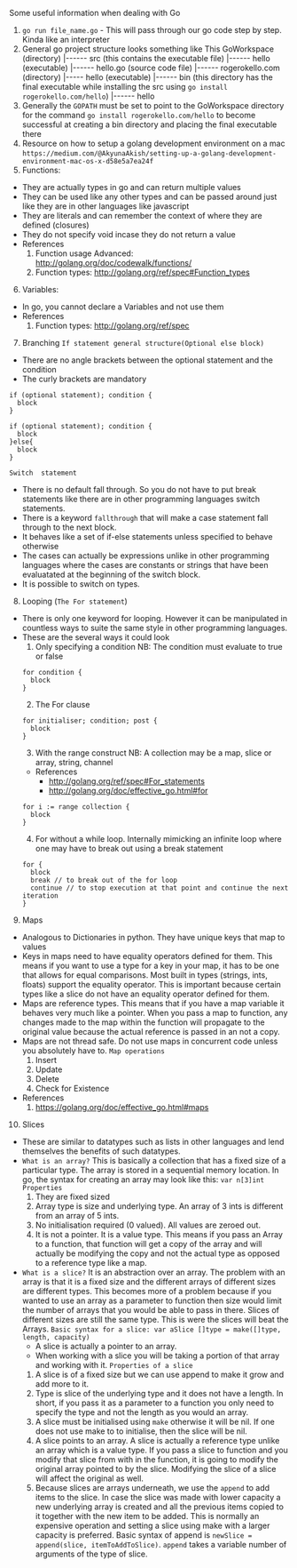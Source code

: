 Some useful information when dealing with Go

1. `go run file_name.go` - This will pass through our go code step by step. Kinda like an interpreter
2. General go project structure looks something like This
    GoWorkspace (directory)
    |------ src (this contains the executable file)
            |------ hello (executable)
            |------ hello.go (source code file)
            |------ rogerokello.com (directory)
                    |----- hello (executable)
    |------ bin (this directory has the final executable while installing the src using  `go install rogerokello.com/hello`)
            |------ hello
3. Generally the `GOPATH` must be set to point to the GoWorkspace directory for the command `go install rogerokello.com/hello` to become successful at creating a bin directory and placing the final executable there
4. Resource on how to setup a golang development environment on a mac `https://medium.com/@AkyunaAkish/setting-up-a-golang-development-environment-mac-os-x-d58e5a7ea24f`
5. Functions:
  - They are actually types in go and can return multiple values
  - They can be used like any other types and can be passed around just like they are in other languages like javascript
  - They are literals and can remember the context of where they are defined (closures)
  - They do not specify void incase they do not return a value
  - References
    1. Function usage Advanced: http://golang.org/doc/codewalk/functions/
    2. Function types: http://golang.org/ref/spec#Function_types
6. Variables:
  - In go, you cannot declare a Variables and not use them
  - References
    1. Function types: http://golang.org/ref/spec
7. Branching
  `If statement general structure(Optional else block)`
  - There are no angle brackets between the optional statement and the condition
  - The curly brackets are mandatory
  ```
  if (optional statement); condition {
    block
  }
  ```
  ```
  if (optional statement); condition {
    block
  }else{
    block
  }
  ```

  `Switch  statement`
  - There is no default fall through. So you do not have to put break statements
    like there are in other programming languages switch statements.
  - There is a keyword `fallthrough` that will make a case statement fall through
    to the next block.
  - It behaves like a set of if-else statements unless specified to behave otherwise
  - The cases can actually be expressions unlike in other programming languages
    where the cases are constants or strings that have been evaluatated at the
    beginning of the switch block.
  - It is possible to switch on types.
8. Looping (`The For statement`)
  - There is only one keyword for looping. However it can be manipulated in countless
    ways to suite the same style in other programming languages.
  - These are the several ways it could look
    1. Only specifying a condition
    NB: The condition must evaluate to true or false
    ```
    for condition {
      block
    }
    ```
    2. The For clause
    ```
    for initialiser; condition; post {
      block
    }
    ```
    3. With the range construct
    NB: A collection may be a map, slice or array, string, channel
    - References
      - http://golang.org/ref/spec#For_statements
      - http://golang.org/doc/effective_go.html#for
    ```
    for i := range collection {
      block
    }
    ```
    4. For without a while loop. Internally mimicking an infinite loop where
       one may have to break out using a break statement
    ```
    for {
      block
      break // to break out of the for loop
      continue // to stop execution at that point and continue the next iteration
    }
    ```
9. Maps

  - Analogous to Dictionaries in python. They have unique keys that map to values
  - Keys in maps need to have equality operators defined for them. This means if
    you want to use a type for a key in your map, it has to be one that allows
    for equal comparisons. Most built in types (strings, ints, floats) support the
    equality operator. This is important because certain types like a slice do not
    have an equality operator defined for them.
  - Maps are reference types. This means that if you have a map variable it behaves
    very much like a pointer. When you pass a map to function, any changes made to
    the map within the function will propagate to the original value because the
    actual reference is passed in an not a copy.
  - Maps are not thread safe. Do not use maps in concurrent code unless you
    absolutely have to.
  `Map operations`
    1. Insert
    2. Update
    3. Delete
    4. Check for Existence
  - References
    1. https://golang.org/doc/effective_go.html#maps

10. Slices
  - These are similar to datatypes such as lists in other languages and lend
    themselves the benefits of such datatypes.
  - `What is an array?`
    This is basically a collection that has a fixed size of a particular type.
    The array is stored in a sequential memory location.
    In go, the syntax for creating an array may look like this: `var n[3]int`
    `Properties`
    1. They are fixed sized
    2. Array type is size and underlying type. An array of 3 ints is different from
       an array of 5 ints.
    3. No initialisation required (0 valued). All values are zeroed out.
    4. It is not a pointer. It is a value type. This means if you pass an Array
       to a function, that function will get a copy of the array and will actually
       be modifying the copy and not the actual type as opposed to a reference type
       like a map.
  - `What is a slice?`
    It is an abstraction over an array. The problem with an array is that it is a
    fixed size and the different arrays of different sizes are different types.
    This becomes more of a problem because if you wanted to use an array as a
    parameter to function then size would limit the number of arrays that you would
    be able to pass in there.
    Slices of different sizes are still the same type. This is were the slices will
    beat the Arrays.
    `Basic syntax for a slice: var aSlice []type = make([]type, length, capacity)`
    - A slice is actually a pointer to an array.
    - When working with a slice you will be taking a portion of that array and working
      with it.
    `Properties of a slice`
    1. A slice is of a fixed size but we can use append to make it grow and add more
       to it.
    2. Type is slice of the underlying type and it does not have a length. In short, if
       you pass it as a parameter to a function you only need to specify the type and
       not the length as you would an array.
    3. A slice must be initialised using `make` otherwise it will be nil. If one does not
       use make to to initialise, then the slice will be nil.
    4. A slice points to an array. A slice is actually a reference type unlike an array which
       is a value type. If you pass a slice to function and you modify that slice from with in
       the function, it is going to modify the original array pointed to by the slice.
       Modifying the slice of a slice will affect the original as well.
    5. Because slices are arrays underneath, we use the `append` to add items to the slice.
       In case the slice was made with lower capacity a new underlying array is created and
       all the previous items copied to it together with the new item to be added. This is
       normally an expensive operation and setting a slice using make with a larger capacity
       is preferred. Basic syntax of append is `newSlice = append(slice, itemToAddToSlice)`.
       `append` takes a variable number of arguments of the type of slice.
